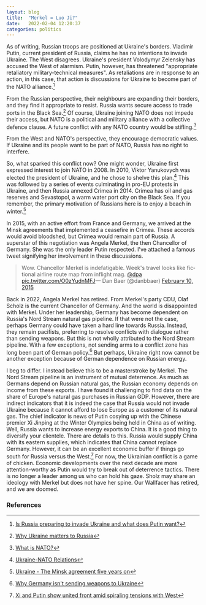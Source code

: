 ```yaml
---
layout: blog
title:  "Merkel = Luo Ji?"
date:   2022-02-04 12:20:37
categories: politics
---
```


As of writing, Russian troops are positioned at Ukraine's borders. Vladimir Putin, current president of Russia, claims he has no intentions to invade Ukraine. The West disagrees. Ukraine's president Volodymyr Zelensky has accused the West of alarmism. Putin, however, has threatened "appropriate retaliatory military-technical measures". As retaliations are in response to an action, in this case, that action is discussions for Ukraine to become part of the NATO alliance.[^1]

From the Russian perspective, their neighbours are expanding their borders, and they find it appropriate to resist. Russia wants secure access to trade ports in the Black Sea.[^2] Of course, Ukraine joining NATO does not impede their access, but NATO is a political and military alliance with a collective defence clause. A future conflict with any NATO country would be stifling.[^3]

From the West and NATO's perspective, they encourage democratic values. If Ukraine and its people want to be part of NATO, Russia has no right to interfere.

So, what sparked this conflict now? One might wonder, Ukraine first expressed interest to join NATO in 2008. In 2010, Viktor Yanukovych was elected the president of Ukraine, and he chose to shelve this plan.[^4] This was followed by a series of events culminating in pro-EU protests in Ukraine, and then Russia annexed Crimea in 2014. Crimea has oil and gas reserves and Sevastopol, a warm water port city on the Black Sea. If you remember, the primary motivation of Russians here is to enjoy a beach in winter.[^5]

In 2015, with an active effort from France and Germany, we arrived at the Minsk agreements that implemented a ceasefire in Crimea. These accords would avoid bloodshed, but Crimea would remain part of Russia. A superstar of this negotiation was Angela Merkel, the then Chancellor of Germany. She was the only leader Putin respected. I've attached a famous tweet signifying her involvement in these discussions.

<blockquote class="twitter-tweet left"><p lang="en" dir="ltr">Wow. Chancellor Merkel is indefatigable. Week&#39;s travel looks like fictional airline route map from inflight mag. <a href="https://twitter.com/dpa?ref_src=twsrc%5Etfw">@dpa</a> <a href="http://t.co/O0zYudnMFJ">pic.twitter.com/O0zYudnMFJ</a>&mdash; Dan Baer (@danbbaer) <a href="https://twitter.com/danbbaer/status/565257318015959040?ref_src=twsrc%5Etfw">February 10, 2015</a></p></blockquote> <script async src="https://platform.twitter.com/widgets.js" charset="utf-8"></script>

Back in 2022, Angela Merkel has retired. From Merkel's party CDU, Olaf Scholz is the current Chancellor of Germany. And the world is disappointed with Merkel. Under her leadership, Germany has become dependent on Russia's Nord Stream natural gas pipeline. If that were not the case, perhaps Germany could have taken a hard line towards Russia. Instead, they remain pacifists, preferring to resolve conflicts with dialogue rather than sending weapons. But this is not wholly attributed to the Nord Stream pipeline. With a few exceptions, not sending arms to a conflict zone has long been part of German policy.[^6] But perhaps, Ukraine right now cannot be another exception because of German dependence on Russian energy. 

I beg to differ. I instead believe this to be a masterstroke by Merkel. The Nord Stream pipeline is an instrument of mutual deterrence. As much as Germans depend on Russian natural gas, the Russian economy depends on income from these exports. I have found it challenging to find data on the share of Europe's natural gas purchases in Russian GDP. However, there are indirect indicators that it is indeed the case that Russia would not invade Ukraine because it cannot afford to lose Europe as a customer of its natural gas. The chief indicator is news of Putin cosying up with the Chinese premier Xi Jinping at the Winter Olympics being held in China as of writing. Well, Russia wants to increase energy exports to China. It is a good thing to diversify your clientele. There are details to this. Russia would supply China with its eastern supplies, which indicates that China cannot replace Germany. However, it can be an excellent economic buffer if things go south for Russia versus the West.[^7] 
For now, the Ukrainian conflict is a game of chicken. Economic developments over the next decade are more attention-worthy as Putin would try to break out of deterrence tactics. There is no longer a leader among us who can hold his gaze. Sholz may share an ideology with Merkel but does not have her spine. Our Wallfacer has retired, and we are doomed.

### References
[^1]: [Is Russia preparing to invade Ukraine and what does Putin want?](https://www.bbc.com/news/world-europe-56720589)
[^2]: [Why Ukraine matters to Russia](https://indianexpress.com/article/research/why-ukraine-matters-to-russia-7736322/)
[^3]: [What is NATO?](https://www.nato.int/nato-welcome/index.html)
[^4]: [Ukraine-NATO Relations](https://en.wikipedia.org/wiki/Ukraine%E2%80%93NATO_relations)
[^5]: [Ukraine - The Minsk agreement five years on](https://www.europarl.europa.eu/RegData/etudes/ATAG/2020/646203/EPRS_ATA\(2020\)646203\_EN.pdf)
[^6]: [Why Germany isn't sending weapons to Ukraine](https://www.bbc.com/news/world-europe-60155002)
[^7]: [Xi and Putin show united front amid spiraling tensions with West](https://www.aljazeera.com/news/2022/2/4/chinas-xi-to-meet-russias-putin-ahead-of-olympics-opening-rites)
